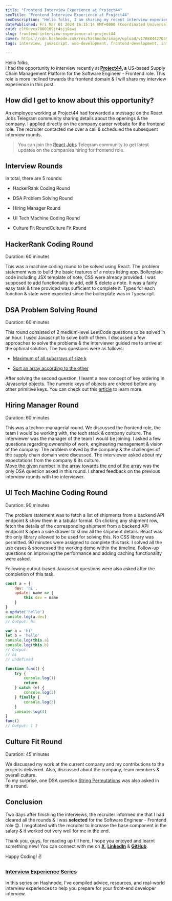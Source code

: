 ```yaml
---
title: "Frontend Interview Experience at Project44"
seoTitle: "Frontend Interview Experience at Project44"
seoDescription: "Hello folks, I am sharing my recent interview experience for the role of Software Development Engineer - Frontend at Project44"
datePublished: Fri Mar 01 2024 16:15:14 GMT+0000 (Coordinated Universal Time)
cuid: clt8uvcx7000109jt4sjj8swi
slug: frontend-interview-experience-at-project44
cover: https://cdn.hashnode.com/res/hashnode/image/upload/v1708844270394/2fe83539-5cc3-4c03-8293-f78b206bf5a6.png
tags: interview, javascript, web-development, frontend-development, interview-questions, dsa

---
```


Hello folks,  
I had the opportunity to interview recently at [**Project44**](https://www.linkedin.com/company/project-44/)**, a** US-based Supply Chain Management Platform for the Software Engineer - Frontend role. This role is more inclined towards the frontend domain & I will share my interview experience in this post.

## **How did I get to know about this opportunity?**

An employee working at Project44 had forwarded a message on the React Jobs Telegram community sharing details about the openings & the company. I applied directly on the company career website for the frontend role. The recruiter contacted me over a call & scheduled the subsequent interview rounds.

> You can join the [React Jobs](https://t.me/+bqxWcFlaZ4FkYWE1) Telegram community to get latest updates on the companies hiring for frontend role.

## **Interview Rounds**

In total, there are 5 rounds:

* HackerRank Coding Round
    
* DSA Problem Solving Round
    
* Hiring Manager Round
    
* UI Tech Machine Coding Round
    
* Culture Fit RoundCulture Fit Round
    

## HackerRank Coding Round

Duration: 60 minutes

This was a machine coding round to be solved using React. The problem statement was to build the basic features of a notes listing app. Boilerplate code including JSX template of note, CSS were already provided. I was supposed to add functionality to add, edit & delete a note. It was a fairly easy task & time provided was sufficient to complete it. Types for each function & state were expected since the boilerplate was in Typescript.

## DSA Problem Solving Round

Duration: 60 minutes

This round consisted of 2 medium-level LeetCode questions to be solved in an hour. I used Javascript to solve both of them. I discussed a few approaches to solve the problems & the interviewer guided me to arrive at the optimal solution. The two questions were as follows:

* [Maximum of all subarrays of size k](https://www.geeksforgeeks.org/sliding-window-maximum-maximum-of-all-subarrays-of-size-k/)
    
* [Sort an array according to the other](https://www.geeksforgeeks.org/sort-array-according-order-defined-another-array/)
    

After solving the second question, I learnt a new concept of key ordering in Javascript objects. The numeric keys of objects are ordered before any other primitive keys. You can check out this [article](https://dev.to/frehner/the-order-of-js-object-keys-458d) to learn more.

## Hiring Manager Round

Duration: 60 minutes

This was a techno-managerial round. We discussed the frontend role, the team I would be working with, the tech stack & company culture. The interviewer was the manager of the team I would be joining. I asked a few questions regarding ownership of work, engineering management & vision of the company. The problem solved by the company & the challenges of the supply chain domain were discussed. The interviewer asked about my expectations from the company & its culture.  
[Move the given number in the array towards the end of the array](https://www.geeksforgeeks.org/move-all-values-equal-to-k-to-the-end-of-the-array/) was the only DSA question asked in this round. I shared feedback on the previous interview rounds with the interviewer.

## UI Tech Machine Coding Round

Duration: 90 minutes

The problem statement was to fetch a list of shipments from a backend API endpoint & show them in a tabular format. On clicking any shipment row, fetch the details of the corresponding shipment from a backend API endpoint & open a side drawer to show all the shipment details. React was the only library allowed to be used for solving this. No CSS library was permitted. 90 minutes were assigned to complete this task. I solved all the use cases & showcased the working demo within the timeline. Follow-up questions on improving the performance and adding caching functionality were asked.

Following output-based Javascript questions were also asked after the completion of this task.

```javascript
const a = {
    dev: 'hi',
    update: name => {
        this.dev = name
    }
}
a.update('hello')
console.log(a.dev)
// Output: hi
```

```javascript
var a = 'hi'
let b = 'hello'
console.log(this.a)
console.log(this.b)
// Output:
// hi 
// undefined
```

```javascript
function func() {
    try {
        console.log(1)
        return
    } catch (e) {
        console.log(2)
    } finally {
        console.log(3)
    }
    console.log(4)
}
func()
// Output: 1 3
```

## Culture Fit Round

Duration: 45 minutes

We discussed my work at the current company and my contributions to the projects delivered. Also, discussed about the company, team members & overall culture.  
To my surprise, one DSA question [String Permutations](https://www.geeksforgeeks.org/permute-string-changing-case/) was also asked in this round.

## Conclusion

Two days after finishing the interviews, the recruiter informed me that I had cleared all the rounds & I was **selected** for the Software Engineer - Frontend role 😍. I negotiated with the recruiter to increase the base component in the salary & it worked out very well for me in the end.

Thank you, guys, for reading up till here, I hope you enjoyed and learnt something new! You can connect with me on [**X**](https://twitter.com/Jaynil_Gaglani), [**LinkedIn**](https://www.linkedin.com/in/jaynilgaglani/) & [**GitHub**](https://github.com/Jaynil1611).

Happy Coding! ✌️

### [**Interview Experience Series**](https://jaynil-gaglani.hashnode.dev/series/interview-experience)

In this series on Hashnode, I've compiled advice, resources, and real-world interview experiences to help you prepare for your front-end developer interview.